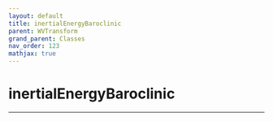 ```yaml
---
layout: default
title: inertialEnergyBaroclinic
parent: WVTransform
grand_parent: Classes
nav_order: 123
mathjax: true
---
```


#  inertialEnergyBaroclinic




---

